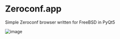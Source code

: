 # Zeroconf.app

Simple Zeroconf browser written for FreeBSD in PyQt5

![image](https://user-images.githubusercontent.com/2480569/94365262-a025e380-00cf-11eb-81e0-495f2ee8242b.png)

